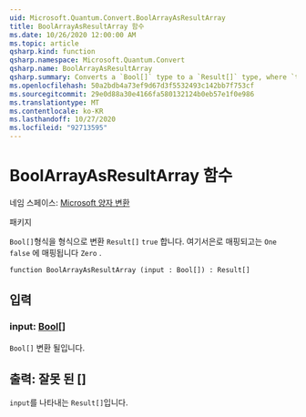```yaml
---
uid: Microsoft.Quantum.Convert.BoolArrayAsResultArray
title: BoolArrayAsResultArray 함수
ms.date: 10/26/2020 12:00:00 AM
ms.topic: article
qsharp.kind: function
qsharp.namespace: Microsoft.Quantum.Convert
qsharp.name: BoolArrayAsResultArray
qsharp.summary: Converts a `Bool[]` type to a `Result[]` type, where `true` is mapped to `One` and `false` is mapped to `Zero`.
ms.openlocfilehash: 50a2bdb4a73ef9d67d3f5532493c142bb7f753cf
ms.sourcegitcommit: 29e0d88a30e4166fa580132124b0eb57e1f0e986
ms.translationtype: MT
ms.contentlocale: ko-KR
ms.lasthandoff: 10/27/2020
ms.locfileid: "92713595"
---
```

# <a name="boolarrayasresultarray-function"></a>BoolArrayAsResultArray 함수

네임 스페이스: [Microsoft 양자 변환](xref:Microsoft.Quantum.Convert)

패키지 [](https://nuget.org/packages/)


`Bool[]`형식을 형식으로 변환 `Result[]` `true` 합니다. 여기서은로 매핑되고는 `One` `false` 에 매핑됩니다 `Zero` .

```qsharp
function BoolArrayAsResultArray (input : Bool[]) : Result[]
```


## <a name="input"></a>입력

### <a name="input--bool"></a>input: [Bool](xref:microsoft.quantum.lang-ref.bool)[]

`Bool[]` 변환 될입니다.



## <a name="output--__invalidresult__"></a>출력: __잘못 <Result> 된__ []

`input`를 나타내는 `Result[]`입니다.